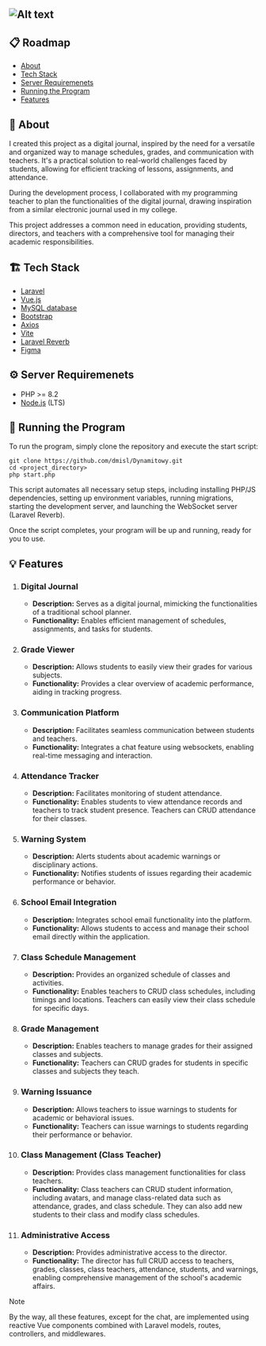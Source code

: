 ![Alt text](https://api.centous.com/wp-content/uploads/2023/08/laravelvuejs.png)
---
## 📋 Roadmap

- [About](#about)
- [Tech Stack](#tech_stack)
- [Server Requiremenets](#requirements)
- [Running the Program](#running)
- [Features](#features)

## 🧐 About <a id = "about"></a>

I created this project as a digital journal, inspired by the need for a versatile and organized way to manage schedules, grades, and communication with teachers. It's a practical solution to real-world challenges faced by students, allowing for efficient tracking of lessons, assignments, and attendance.

During the development process, I collaborated with my programming teacher to plan the functionalities of the digital journal, drawing inspiration from a similar electronic journal used in my college.

This project addresses a common need in education, providing students, directors, and teachers with a comprehensive tool for managing their academic responsibilities.

## 🏗️ Tech Stack <a id = "tech_stack"></a>

- [Laravel](https://laravel.com/)
- [Vue.js](https://vuejs.org/)
- [MySQL database](https://www.mysql.com/)
- [Bootstrap](https://getbootstrap.com/)
- [Axios](https://github.com/axios/axios)
- [Vite](https://vitejs.dev/)
- [Laravel Reverb](https://reverb.laravel.com/)
- [Figma](https://www.figma.com/)

## ⚙️ Server Requiremenets <a id = "requirements"></a>

- PHP >= 8.2
- [Node.js](https://nodejs.org/en/download) (LTS)

## 🚀 Running the Program <a id = "running"></a>

To run the program, simply clone the repository and execute the start script:
```
git clone https://github.com/dmisl/Dynamitowy.git
cd <project_directory>
php start.php
```
This script automates all necessary setup steps, including installing PHP/JS dependencies, setting up environment variables, running migrations, starting the development server, and launching the WebSocket server (Laravel Reverb).

Once the script completes, your program will be up and running, ready for you to use.

## 💡 Features <a id = "features"></a>

1. ### Digital Journal
   - **Description:** Serves as a digital journal, mimicking the functionalities of a traditional school planner.
   - **Functionality:** Enables efficient management of schedules, assignments, and tasks for students.

2. ### Grade Viewer
   - **Description:** Allows students to easily view their grades for various subjects.
   - **Functionality:** Provides a clear overview of academic performance, aiding in tracking progress.

3. ### Communication Platform
   - **Description:** Facilitates seamless communication between students and teachers.
   - **Functionality:** Integrates a chat feature using websockets, enabling real-time messaging and interaction.

4. ### Attendance Tracker
   - **Description:** Facilitates monitoring of student attendance.
   - **Functionality:** Enables students to view attendance records and teachers to track student presence. Teachers can CRUD attendance for their classes.

5. ### Warning System
   - **Description:** Alerts students about academic warnings or disciplinary actions.
   - **Functionality:** Notifies students of issues regarding their academic performance or behavior.

6. ### School Email Integration
   - **Description:** Integrates school email functionality into the platform.
   - **Functionality:** Allows students to access and manage their school email directly within the application.

7. ### Class Schedule Management
   - **Description:** Provides an organized schedule of classes and activities.
   - **Functionality:** Enables teachers to CRUD class schedules, including timings and locations. Teachers can easily view their class schedule for specific days.

8. ### Grade Management
   - **Description:** Enables teachers to manage grades for their assigned classes and subjects.
   - **Functionality:** Teachers can CRUD grades for students in specific classes and subjects they teach.

9. ### Warning Issuance
   - **Description:** Allows teachers to issue warnings to students for academic or behavioral issues.
   - **Functionality:** Teachers can issue warnings to students regarding their performance or behavior.

10. ### Class Management (Class Teacher)
    - **Description:** Provides class management functionalities for class teachers.
    - **Functionality:** Class teachers can CRUD student information, including avatars, and manage class-related data such as attendance, grades, and class schedule. They can also add new students to their class and modify class schedules.

11. ### Administrative Access
    - **Description:** Provides administrative access to the director.
    - **Functionality:** The director has full CRUD access to teachers, grades, classes, class teachers, attendance, students, and warnings, enabling comprehensive management of the school's academic affairs.

> [!NOTE]
> By the way, all these features, except for the chat, are implemented using reactive Vue components combined with Laravel models, routes, controllers, and middlewares.
